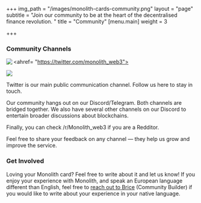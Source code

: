 +++
img_path = "/images/monolith-cards-community.png"
layout = "page"
subtitle = "Join our community to be at the heart of the decentralised finance revolution. "
title = "Community"
[menu.main]
weight = 3

+++
### Community Channels


<ahref= "https://twitter.com/monolith_web3"><img src="/images/twitter.png" align = "left"></img></a>

<div align = "left"><ahref= "https://twitter.com/monolith_web3"><img src="/images/twitter.png"></img></a></div>

Twitter is our main public communication channel. Follow us here to stay in touch.

Our community hangs out on our Discord/Telegram. Both channels are bridged together. We also have several other channels on our Discord to entertain broader discussions about blockchains.

Finally, you can check /r/Monolith_web3 if you are a Redditor.

Feel free to share your feedback on any channel — they help us grow and improve the service.

### Get Involved

Loving your Monolith card? Feel free to write about it and let us know! If you enjoy your experience with Monolith, and speak an European language different than English, feel free to [reach out to Brice](mailto:brice@monolith.xyz) (Community Builder) if you would like to write about your experience in your native language.